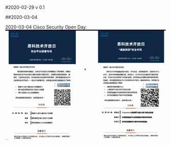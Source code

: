 #2020-02-29 v 0.1

##2020-03-04

2020-03-04 Cisco Security Open Day: ![](./images/20200304_Cisco-Security-Open-Day.jpg)
